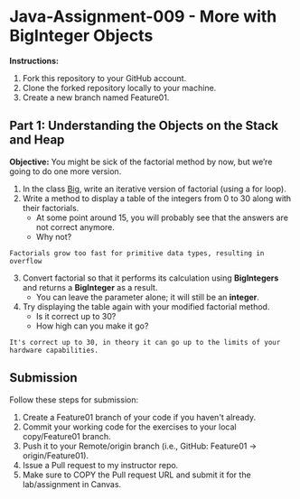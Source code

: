 # Java-Assignment-009 - More with BigInteger Objects

**Instructions:**

1. Fork this repository to your GitHub account.
2. Clone the forked repository locally to your machine.
3. Create a new branch named Feature01.

## Part 1: Understanding the Objects on the Stack and Heap

**Objective:** You might be sick of the factorial method by now, but we’re going to do one more version.

1. In the class [Big](src/Big.java), write an iterative version of factorial (using a for loop).
2. Write a method to display a table of the integers from 0 to 30 along with their factorials.
    * At some point around 15, you will probably see that the answers are not correct anymore.
    * Why not?

```text
Factorials grow too fast for primitive data types, resulting in overflow
```

3. Convert factorial so that it performs its calculation using **BigIntegers** and returns a **BigInteger** as a result.
    * You can leave the parameter alone; it will still be an **integer**.
4. Try displaying the table again with your modified factorial method.
    * Is it correct up to 30?
    * How high can you make it go?

```text
It's correct up to 30, in theory it can go up to the limits of your hardware capabilities. 
```

## Submission

Follow these steps for submission:

1. Create a Feature01 branch of your code if you haven't already.
2. Commit your working code for the exercises to your local copy/Feature01 branch.
3. Push it to your Remote/origin branch (i.e., GitHub: Feature01 -> origin/Feature01).
4. Issue a Pull request to my instructor repo.
5. Make sure to COPY the Pull request URL and submit it for the lab/assignment in Canvas.
